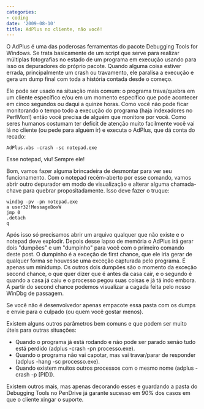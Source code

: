 ```yaml
---
categories:
- coding
date: '2009-08-10'
title: AdPlus no cliente, não você!
---
```


O AdPlus é uma das poderosas ferramentas do pacote Debugging Tools for Windows. Se trata basicamente de um script que serve para realizar múltiplas fotografias no estado de um programa em execução usando para isso os depuradores do próprio pacote. Quando alguma coisa estiver errada, principalmente um crash ou travamento, ele paralisa a execução e gera um dump final com toda a história contada desde o começo.

Ele pode ser usado na situação mais comum: o programa trava/quebra em um cliente específico e/ou em um momento específico que pode acontecer em cinco segundos ou daqui a quinze horas. Como você não pode ficar monitorando o tempo todo a execução do programa (haja indexadores no PerfMon!) então você precisa de alguém que monitore por você. Como seres humanos costumam ter deficit de atenção muito facilmente você vai lá no cliente (ou pede para alguém ir) e executa o AdPlus, que dá conta do recado:

    AdPlus.vbs -crash -sc notepad.exe

Esse notepad, viu! Sempre ele!

Bom, vamos fazer alguma brincadeira de desmontar para ver seu funcionamento. Com o notepad recém-aberto por esse comando, vamos abrir outro depurador em modo de visualização e alterar alguma chamada-chave para quebrar propositadamente. Isso deve fazer o truque:

    windbg -pv -pn notepad.exe
    a user32!MessageBoxW
    jmp 0
    .detach
    q

Após isso só precisamos abrir um arquivo qualquer que não existe e o notepad deve explodir. Depois desse lapso de memória o AdPlus irá gerar dois "dumpões" e um "dumpinho" para você com o primeiro comando deste post. O dumpinho é a exceção de first chance, que ele iria gerar de qualquer forma se houvesse uma exceção capturada pelo programa. É apenas um minidump. Os outros dois dumpões são o momento da exceção second chance, o que quer dizer que é antes da casa cair, e o segundo é quando a casa já caiu e o processo pegou suas coisas e já tá indo embora. A partir do second chance podemos visualizar a cagada feita pelo nosso WinDbg de passagem.

Se você não é desenvolvedor apenas empacote essa pasta com os dumps e envie para o culpado (ou quem você gostar menos).

Existem alguns outros parâmetros bem comuns e que podem ser muito úteis para outras situações:

 - Quando o programa já está rodando e não pode ser parado senão tudo está perdido (adplus -crash -pn processo.exe).
 - Quando o programa não vai capotar, mas vai travar/parar de responder (adplus -hang -sc processo.exe).
 - Quando existem muitos outros processos com o mesmo nome (adplus -crash -p [PID]).

Existem outros mais, mas apenas decorando esses e guardando a pasta do Debugging Tools no PenDrive já garante sucesso em 90% dos casos em que o cliente xingar o suporte.

